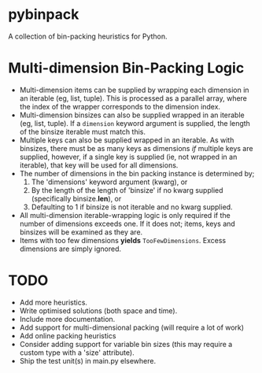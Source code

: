 pybinpack
=========

A collection of bin-packing heuristics for Python.

Multi-dimension Bin-Packing Logic
=========

 * Multi-dimension items can be supplied by wrapping each dimension in an iterable (eg, list, tuple). This is processed as a parallel array, where the index of the wrapper corresponds to the dimension index.
 * Multi-dimension binsizes can also be supplied wrapped in an iterable (eg, list, tuple). If a `dimension` keyword argument is supplied, the length of the binsize iterable must match this.
 * Multiple keys can also be supplied wrapped in an iterable. As with binsizes, there must be as many keys as dimensions *if* multiple keys are supplied, however, if a single key is supplied (ie, not wrapped in an iterable), that key will be used for all dimensions.
 * The number of dimensions in the bin packing instance is determined by;
    1. The 'dimensions' keyword argument (kwarg), or
    2. By the length of the length of 'binsize' if no kwarg supplied (specifically binsize.__len__), or 
    3. Defaulting to 1 if binsize is not iterable and no kwarg supplied.
 * All multi-dimension iterable-wrapping logic is only required if the number of dimensions exceeds one. If it does not; items, keys and binsizes will be examined as they are.
 * Items with too few dimensions **yields** `TooFewDimensions`. Excess dimensions are simply ignored.

TODO
====

 * Add more heuristics.
 * Write optimised solutions (both space and time).
 * Include more documentation.
 * Add support for multi-dimensional packing (will require a lot of work)
 * Add online packing heuristics
 * Consider adding support for variable bin sizes (this may require a custom type with a 'size' attribute).
 * Ship the test unit(s) in main.py elsewhere.
